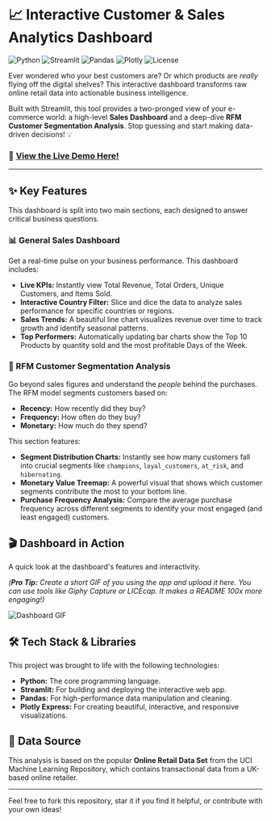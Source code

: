 # 📈 Interactive Customer & Sales Analytics Dashboard

![Python](https://img.shields.io/badge/Python-3.9%2B-blue.svg)
![Streamlit](https://img.shields.io/badge/Streamlit-1.35%2B-red.svg)
![Pandas](https://img.shields.io/badge/Pandas-2.x-brightgreen.svg)
![Plotly](https://img.shields.io/badge/Plotly-5.x-purple.svg)
![License](https://img.shields.io/badge/License-MIT-green.svg)

Ever wondered who your best customers are? Or which products are *really* flying off the digital shelves? This interactive dashboard transforms raw online retail data into actionable business intelligence.

Built with Streamlit, this tool provides a two-pronged view of your e-commerce world: a high-level **Sales Dashboard** and a deep-dive **RFM Customer Segmentation Analysis**. Stop guessing and start making data-driven decisions! 💡

### 🚀 [View the Live Demo Here!](https://online-retail-dashboard-by-luthfillah.streamlit.app/)

---

## ✨ Key Features

This dashboard is split into two main sections, each designed to answer critical business questions.

### 📊 General Sales Dashboard
Get a real-time pulse on your business performance. This dashboard includes:
* **Live KPIs:** Instantly view Total Revenue, Total Orders, Unique Customers, and Items Sold.
* **Interactive Country Filter:** Slice and dice the data to analyze sales performance for specific countries or regions.
* **Sales Trends:** A beautiful line chart visualizes revenue over time to track growth and identify seasonal patterns.
* **Top Performers:** Automatically updating bar charts show the Top 10 Products by quantity sold and the most profitable Days of the Week.

### 🎯 RFM Customer Segmentation Analysis
Go beyond sales figures and understand the *people* behind the purchases. The RFM model segments customers based on:
* **Recency:** How recently did they buy?
* **Frequency:** How often do they buy?
* **Monetary:** How much do they spend?

This section features:
* **Segment Distribution Charts:** Instantly see how many customers fall into crucial segments like `champions`, `loyal_customers`, `at_risk`, and `hibernating`.
* **Monetary Value Treemap:** A powerful visual that shows which customer segments contribute the most to your bottom line.
* **Purchase Frequency Analysis:** Compare the average purchase frequency across different segments to identify your most engaged (and least engaged) customers.

## 🎬 Dashboard in Action

A quick look at the dashboard's features and interactivity.

*(**Pro Tip:** Create a short GIF of you using the app and upload it here. You can use tools like Giphy Capture or LICEcap. It makes a README 100x more engaging!)*

![Dashboard GIF](https-placeholder-for-your-gif-or-screenshot.gif)

## 🛠️ Tech Stack & Libraries

This project was brought to life with the following technologies:

* **Python:** The core programming language.
* **Streamlit:** For building and deploying the interactive web app.
* **Pandas:** For high-performance data manipulation and cleaning.
* **Plotly Express:** For creating beautiful, interactive, and responsive visualizations.

## 💾 Data Source

This analysis is based on the popular **Online Retail Data Set** from the UCI Machine Learning Repository, which contains transactional data from a UK-based online retailer.

---

Feel free to fork this repository, star it if you find it helpful, or contribute with your own ideas!
